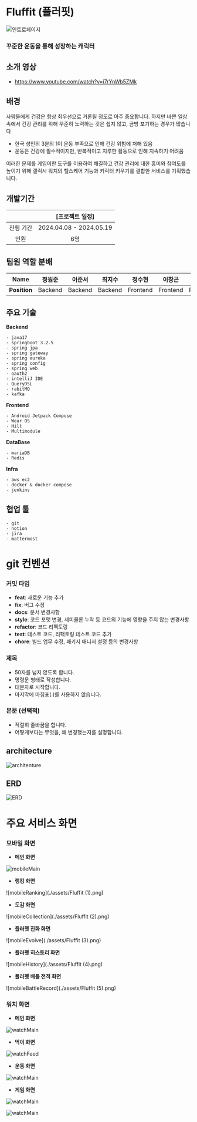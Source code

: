 
# Fluffit (플러핏)

![인트로페이지](/uploads/4fb96d83ad6482d69979839020e43331/인트로페이지.jpg)

### 꾸준한 운동을 통해 성장하는 캐릭터 

## 소개 영상

- https://www.youtube.com/watch?v=i7rYnWb5ZMk
## 배경

사람들에게 건강은 항상 최우선으로 거론될 정도로 아주 중요합니다. 하지만 바쁜 일상 속에서 건강 관리를 위해 꾸준히 노력하는 것은 쉽지 않고, 금방 포기하는 경우가 많습니다
- 한국 성인의 3분의 1이 운동 부족으로 인해 건강 위험에 처해 있음
- 운동은 건강에 필수적이지만, 반복적이고 지루한 활동으로 인해 지속하기 어려움

이러한 문제를 게임이란 도구를 이용하여 해결하고 건강 관리에 대한 흥미와 참여도를 높이기 위해 갤럭시 워치의 헬스케어 기능과 키릭터 키우기를 결합한 서비스를 기획했습니다.

## 개발기간

|           |     [프로젝트 일정]     |
| :-------: | :---------------------: |
| 진행 기간 | 2024.04.08 - 2024.05.19 |
|   인원    |           6명           |

## 팀원 역할 분배
|   **Name**   |                정원준                 |                이준서                |                  최지수                   |               정수현                |                 이창곤                  |               여창영                |
| :----------: | :-----------------------------------: | :----------------------------------: | :---------------------------------------: | :---------------------------------: | :-------------------------------------: | :---------------------------------: |
| **Position** |          Backend           |          Backend           |           Backend          |        Frontend         |            Frontend            |         Frontend          |


## 주요 기술

**Backend**
```
- java17
- springboot 3.2.5
- spring jpa
- spring gateway
- spring eureka
- spring config
- spring web
- oauth2
- intelliJ IDE
- QueryDSL
- rabitMQ
- kafka
```

**Frontend**
```
- Android Jetpack Compose
- Wear OS
- Hilt
- Multimodule
```

**DataBase**
```
- mariaDB
- Redis
```

**Infra**
```
- aws ec2
- docker & docker compose
- jenkins
```

## 협업 툴
```
- git
- notion
- jira
- mattermost
```

# git 컨벤션

### **커밋 타입**

- **feat**: 새로운 기능 추가
- **fix**: 버그 수정
- **docs**: 문서 변경사항
- **style**: 코드 포맷 변경, 세미콜론 누락 등 코드의 기능에 영향을 주지 않는 변경사항
- **refactor**: 코드 리팩토링
- **test**: 테스트 코드, 리팩토링 테스트 코드 추가
- **chore**: 빌드 업무 수정, 패키지 매니저 설정 등의 변경사항

### **제목**

- 50자를 넘지 않도록 합니다.
- 명령문 형태로 작성합니다.
- 대문자로 시작합니다.
- 마지막에 마침표(.)를 사용하지 않습니다.

### **본문 (선택적)**

- 적절히 줄바꿈을 합니다.
- 어떻게보다는 무엇을, 왜 변경했는지를 설명합니다.

## architecture
![architenture](./assets/architecture.png)

## ERD
![ERD](./assets/ERD.jpg)

# 주요 서비스 화면 

### 모바일 화면

- **메인 화면**

![mobileMain](./assets/Fluffit.png)

- **랭킹 화면**

![mobileRanking](./assets/Fluffit (1).png)

- **도감 화면**

![mobileCollection](./assets/Fluffit (2).png)

- **플러펫 진화 화면**

![mobileEvolve](./assets/Fluffit (3).png)

- **플러펫 히스토리 화면**

![mobileHistory](./assets/Fluffit (4).png)

- **플러펫 배틀 전적 화면**

![mobileBattleRecord](./assets/Fluffit (5).png)


### 워치 화면

- **메인 화면**

![watchMain](./assets/기본.gif)

- **먹이 화면**

![watchFeed](./assets/밥주기.png)

- **운동 화면**

![watchMain](./assets/운동하기.gif)

- **게임 화면**

![watchMain](./assets/돌깨기.gif)

![watchMain](./assets/심박수.gif)
